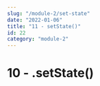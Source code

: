 ```yaml
---
slug: "/module-2/set-state"
date: "2022-01-06"
title: "11 - setState()"
id: 22
category: "module-2"
---
```


# 10 - .setState()

